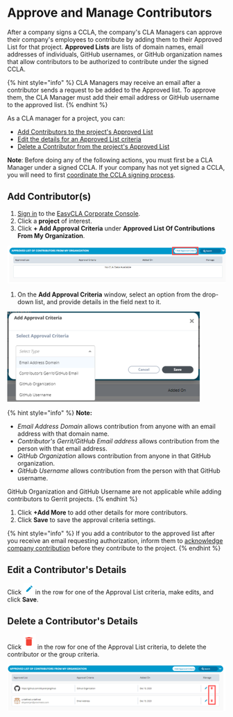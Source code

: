 # Approve and Manage Contributors

After a company signs a CCLA, the company's CLA Managers can approve their company's employees to contribute by adding them to their Approved List for that project. **Approved Lists** are lists of domain names, email addresses of individuals, GitHub usernames, or GitHub organization names that allow contributors to be authorized to contribute under the signed CCLA.

{% hint style="info" %}
CLA Managers may receive an email after a contributor sends a request to be added to the Approved list. To approve them, the CLA Manager must add their email address or GitHub username to the approved list.
{% endhint %}

As a CLA manager for a project, you can:

* [Add Contributors to the project's Approved List](approve-and-manage-contributors.md#add-contributor-s)
* [Edit the details for an Approved List criteria](approve-and-manage-contributors.md#edit-a-contributors-details)
* [Delete a Contributor from the project's Approved List](approve-and-manage-contributors.md#delete-a-contributors-details)

**Note**: Before doing any of the following actions, you must first be a CLA Manager under a signed CCLA. If your company has not yet signed a CCLA, you will need to first [coordinate the CCLA signing process](coordinate-signing-ccla.md).

## **Add Contributor\(s\)**

1. ​[Sign in](sign-in-to-the-easycla-corporate-console.md) to the [EasyCLA Corporate Console](https://member.lfx.linuxfoundation.org/company/dashboard).
2. Click a **project** of interest.
3. Click **+ Add Approval Criteria** under **Approved List Of Contributions From My Organization**.

![Add Approval Criteria](../../.gitbook/assets/add-approval-criteria.png)

1. On the **Add Approval Criteria** window, select an option from the drop-down list, and provide details in the field next to it.

![Add Approval Criteria](../../.gitbook/assets/add-approval-criteria%20%281%29.png)

{% hint style="info" %}
**Note:**

* _Email Address Domain_ allows contribution from anyone with an email address with that domain name.
* _Contributor's Gerrit/GitHub Email address_ allows contribution from the person with that email address.
* _GitHub Organization_ allows contribution from anyone in that GitHub organization.
* _GitHub Username_ allows contribution from the person with that GitHub username.

GitHub Organization and GitHub Username are not applicable while adding contributors to Gerrit projects.
{% endhint %}

1. Click **+Add More** to add other details for more contributors.
2. Click **Save** to save the approval criteria settings.

{% hint style="info" %}
If you add a contributor to the approved list after you receive an email requesting authorization, inform them to [acknowledge company contribution](../contributors/corporate-contributor.md#acknowledge-company-contribution) before they contribute to the project.
{% endhint %}

## Edit a Contributor's Details

Click ![](../../.gitbook/assets/edit-icon.png) in the row for one of the Approval List criteria, make edits, and click **Save**.

## Delete a Contributor's Details

Click ![](../../.gitbook/assets/delete-icon.png) in the row for one of the Approval List criteria, to delete the contributor or the group criteria.

![Delete Contributors](../../.gitbook/assets/delete-contributors.png)

